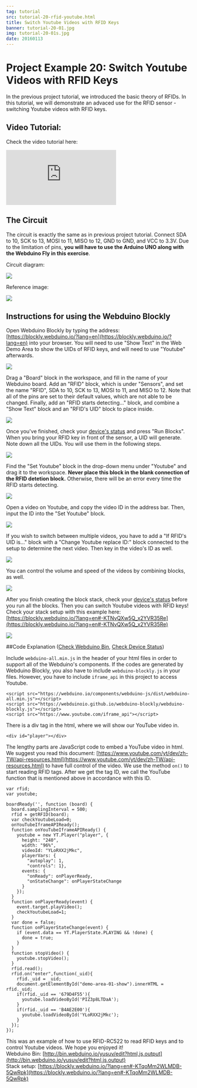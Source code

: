 ```yaml
---
tag: tutorial
src: tutorial-20-rfid-youtube.html
title: Switch Youtube Videos with RFID Keys
banner: tutorial-20-01.jpg
img: tutorial-20-01s.jpg
date: 20160113
---
```


<!-- @@master  = ../../_layout.html-->

<!-- @@block  =  meta-->

<title>Project Example 20: Switch Youtube Videos with RFID Keys :::: Webduino = Web × Arduino</title>

<meta name="description" content="In the previous project tutorial, we introduced the basic theory of RFIDs. In this tutorial, we will demonstrate an advaced use for the RFID sensor - switching Youtube videos with RFID keys.">

<meta itemprop="description" content="In the previous project tutorial, we introduced the basic theory of RFIDs. In this tutorial, we will demonstrate an advaced use for the RFID sensor - switching Youtube videos with RFID keys.">

<meta property="og:description" content="In the previous project tutorial, we introduced the basic theory of RFIDs. In this tutorial, we will demonstrate an advaced use for the RFID sensor - switching Youtube videos with RFID keys.">

<meta property="og:title" content="Project Example 20: Switch Youtube Videos with RFID Keys" >

<meta property="og:url" content="https://webduino.io/tutorials/tutorial-20-rfid-youtube.html">

<meta property="og:image" content="https://webduino.io/img/tutorials/tutorial-20-01s.jpg">

<meta itemprop="image" content="https://webduino.io/img/tutorials/tutorial-20-01s.jpg">

<include src="../_include-tutorials.html"></include>

<!-- @@close-->

<!-- @@block  =  preAndNext-->

<include src="../_include-tutorials-content.html"></include>

<!-- @@close-->

<!-- @@block  =  tutorials-->

# Project Example 20: Switch Youtube Videos with RFID Keys

In the previous project tutorial, we introduced the basic theory of RFIDs. In this tutorial, we will demonstrate an advaced use for the RFID sensor - switching Youtube videos with RFID keys.

<!-- <div class="buy-this">
	<span>RFID 相關套件：<a href="https://webduino.io/buy/webduino-expansion-p.html" target="_blank">Webduino 擴充套件 P ( 支援 Fly )</a></span>
	<span>Webduino 開發板：<a href="https://webduino.io/buy/component-webduino-fly.html" target="_blank">Webduino Fly</a>、<a href="https://webduino.io/buy/component-webduino-uno-fly.html" target="_blank">Webduino Fly + Arduino UNO</a></span>
</div> -->

## Video Tutorial:

Check the video tutorial here:
<iframe class="youtube" src="https://www.youtube.com/embed/RrCAOgtPHdo" frameborder="0" allowfullscreen></iframe>

## The Circuit

The circuit is exactly the same as in previous project tutorial. Connect SDA to 10, SCK to 13, MOSI to 11, MISO to 12, GND to GND, and VCC to 3.3V. Due to the limitation of pins, **you will have to use the Arduino UNO along with the Webduino Fly in this exercise**.

Circuit diagram:

![](../../img/tutorials/tutorial-20-02.jpg)

Reference image:

![](../../img/tutorials/tutorial-20-03.jpg)

<!-- <div class="buy-this">
	<span>RFID 相關套件：<a href="https://webduino.io/buy/webduino-expansion-p.html" target="_blank">Webduino 擴充套件 P ( 支援 Fly )</a></span>
	<span>Webduino 開發板：<a href="https://webduino.io/buy/component-webduino-fly.html" target="_blank">Webduino Fly</a>、<a href="https://webduino.io/buy/component-webduino-uno-fly.html" target="_blank">Webduino Fly + Arduino UNO</a></span>
</div> -->

## Instructions for using the Webduino Blockly

Open Webduino Blockly by typing the address: [https://blockly.webduino.io/?lang=en](https://blockly.webduino.io/?lang=en) into your browser. You will need to use "Show Text" in the Web Demo Area to show the UIDs of RFID keys, and will need to use "Youtube" afterwards.

![](../../img/tutorials/en/tutorial-20-04.jpg)

Drag a "Board" block in the workspace, and fill in the name of your Webduino board. Add an "RFID" block, which is under "Sensors", and set the name "RFID", SDA to 10, SCK to 13, MOSI to 11, and MISO to 12. Note that all of the pins are set to their default values, which are not able to be changed. Finally, add an "RFID starts detecting..." block, and combine a "Show Text" block and an "RFID's UID" block to place inside.

![](../../img/tutorials/en/tutorial-20-05.jpg)

Once you've finished, check your [device's status](https://webduino.io/device.html) and press "Run Blocks". When you bring your RFID key in front of the sensor, a UID will generate. Note down all the UIDs. You will use them in the following steps. 

![](../../img/tutorials/en/tutorial-20-06.jpg)

Find the "Set Youtube" block in the drop-down menu under "Youtube" and drag it to the workspace. **Never place this block in the blank connection of the RFID detetion block.** Otherwise, there will be an error every time the RFID starts detecting. 

![](../../img/tutorials/en/tutorial-20-07.jpg)

Open a video on Youtube, and copy the video ID in the address bar. Then, input the ID into the "Set Youtube" block.

![](../../img/tutorials/tutorial-20-08.jpg)

If you wish to switch between multiple videos, you have to add a "If RFID's UID is..." block with a "Change Youtube replace ID:" block connected to the setup to determine the next video. Then key in the video's ID as well.

![](../../img/tutorials/en/tutorial-20-09.jpg)

You can control the volume and speed of the videos by combining blocks, as well.

![](../../img/tutorials/en/tutorial-20-10.jpg)

After you finish creating the block stack, check your [device's status](https://webduino.io/device.html) before you run all the blocks. Then you can switch Youtube videos with RFID keys! Check your stack setup with this example here: [https://blockly.webduino.io/?lang=en#-KTNvQXw5Q_x2YVR35Re](https://blockly.webduino.io/?lang=en#-KTNvQXw5Q_x2YVR35Re)

![](../../img/tutorials/en/tutorial-20-11.jpg)


##Code Explanation ([Check Webduino Bin](http://bin.webduino.io/yusuv/edit?html,js,output), [Check Device Status](https://webduino.io/device.html))

Include `webduino-all.min.js` in the header of your html files in order to support all of the Webduino's components. If the codes are generated by Webduino Blockly, you also have to include `webduino-blockly.js` in your files. However, you have to include `iframe_api` in this project to access Youtube.

	<script src="https://webduino.io/components/webduino-js/dist/webduino-all.min.js"></script>
	<script src="https://webduinoio.github.io/webduino-blockly/webduino-blockly.js"></script>
	<script src="https://www.youtube.com/iframe_api"></script>

There is a div tag in the html, where we will show our YouTube video in.

	<div id="player"></div>

The lengthy parts are JavaScript code to embed a YouTube video in html. We suggest you read this document: [https://www.youtube.com/yt/dev/zh-TW/api-resources.html](https://www.youtube.com/yt/dev/zh-TW/api-resources.html) to have full control of the video. We use the method `on()` to start reading RFID tags. After we get the tag ID, we call the YouTube function that is mentioned above in accordance with this ID.

	var rfid;
	var youtube;

	boardReady('', function (board) {
	  board.samplingInterval = 500;
	  rfid = getRFID(board);
	  var checkYoutubeLoad=0;
	  onYouTubeIframeAPIReady();
	  function onYouTubeIframeAPIReady() {
	    youtube = new YT.Player("player", {
	      height: "240",
	      width: "96%",
	      videoId: "YLoRXX2jMkc",
	      playerVars: {
	        "autoplay": 1,
	        "controls": 1},
	      events: {
	        "onReady": onPlayerReady,
	        "onStateChange": onPlayerStateChange
	      }
	    });
	  }
	  function onPlayerReady(event) {
	    event.target.playVideo();
	    checkYoutubeLoad=1;
	  }
	  var done = false;
	  function onPlayerStateChange(event) {
	    if (event.data == YT.PlayerState.PLAYING && !done) {
	      done = true;
	    }
	  }
	  function stopVideo() {
	    youtube.stopVideo();
	  }
	  rfid.read();
	  rfid.on("enter",function(_uid){
	    rfid._uid = _uid;
	    document.getElementById("demo-area-01-show").innerHTML = rfid._uid;
	    if(rfid._uid == '679D4F55'){
	      youtube.loadVideoById('PIZ3p8LTDaA');
	    }
	    if(rfid._uid == 'B4AE2E00'){
	      youtube.loadVideoById('YLoRXX2jMkc');
	    }
	  });
	});

This was an example of how to use RFID-RC522 to read RFID keys and to control Youtube videos. We hope you enjoyed it!   
Webduino Bin: [http://bin.webduino.io/yusuv/edit?html,js,output](http://bin.webduino.io/yusuv/edit?html,js,output)  
Stack setup: [https://blockly.webduino.io/?lang=en#-KTqoMm2WLMDB-5QwRpk](https://blockly.webduino.io/?lang=en#-KTqoMm2WLMDB-5QwRpk)

<!-- ## TuTorial Extension of RFID:

[Webduino Blockly Chapter 16-1: RFID](https://blockly.webduino.io/?lang=en&page=tutorials/rfid-1#-KTOFSXys4BxAwvxrcpr)  
[Webduino Blockly Chapter 16-2: RFID and RGB LED](https://blockly.webduino.io/?lang=en&page=tutorials/rfid-2#-KTOFyGDNYv1SWMpMKLN)  
[Webduino Blockly Chapter 16-3: RFID and Youtube](https://blockly.webduino.io/?lang=en&page=tutorials/rfid-3#-KTOG5IsDTu4uuCyigqn)   -->

<!-- <div class="buy-this">
	<span>RFID 相關套件：<a href="https://webduino.io/buy/webduino-expansion-p.html" target="_blank">Webduino 擴充套件 P ( 支援 Fly )</a></span>
	<span>Webduino 開發板：<a href="https://webduino.io/buy/component-webduino-fly.html" target="_blank">Webduino Fly</a>、<a href="https://webduino.io/buy/component-webduino-uno-fly.html" target="_blank">Webduino Fly + Arduino UNO</a></span>
</div>  -->  


<!-- @@close-->